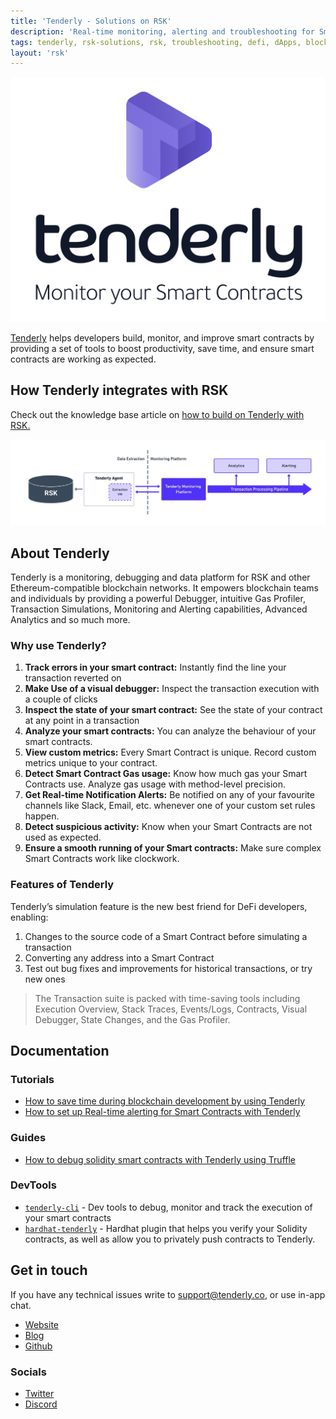 ```yaml
---
title: 'Tenderly - Solutions on RSK'
description: 'Real-time monitoring, alerting and troubleshooting for Smart Contracts.'
tags: tenderly, rsk-solutions, rsk, troubleshooting, defi, dApps, blockchain, smart-contracts
layout: 'rsk'
---
```


![Tenderly-banner](/assets/img/solutions/Tenderly/Tenderly-banner.png)

[Tenderly](https://tenderly.co/) helps developers build, monitor, and improve smart contracts by providing a set of tools to boost productivity, save time, and ensure smart contracts are working as expected.

## How Tenderly integrates with RSK

Check out the knowledge base article on
[how to build on Tenderly with RSK.](/kb/build-with-tenderly/)

![Tenderly-RSK-Integrations](/assets/img/solutions/Tenderly/Tenderly-RSK-Integrations.jpg)

## About Tenderly

Tenderly is a monitoring, debugging and data platform for RSK and other Ethereum-compatible blockchain networks. It empowers blockchain teams and individuals by providing a powerful Debugger, intuitive Gas Profiler, Transaction Simulations, Monitoring and Alerting capabilities, Advanced Analytics and so much more.

### Why use Tenderly?

1. **Track errors in your smart contract:**
Instantly find the line your transaction reverted on
2. **Make Use of a visual debugger:**
Inspect the transaction execution with a couple of clicks
3. **Inspect the state of your smart contract:**
See the state of your contract at any point in a transaction
4. **Analyze your smart contracts:**
You can analyze the behaviour of your smart contracts.
5. **View custom metrics:**
Every Smart Contract is unique. Record custom metrics unique to your contract.
6. **Detect Smart Contract Gas usage:**
Know how much gas your Smart Contracts use. Analyze gas usage with method-level precision.
7. **Get Real-time Notification Alerts:**
Be notified on any of your favourite channels like Slack, Email, etc. whenever one of your custom set rules happen.
8. **Detect suspicious activity:**
Know when your Smart Contracts are not used as expected.
9. **Ensure a smooth running of your Smart contracts:**
Make sure complex Smart Contracts work like clockwork.

### Features of Tenderly

Tenderly’s simulation feature is the new best friend for DeFi developers, enabling:

1. Changes to the source code of a Smart Contract before simulating a transaction
2. Converting any address into a Smart Contract
3. Test out bug fixes and improvements for historical transactions, or try new ones

> The Transaction suite is packed with time-saving tools including
> Execution Overview, Stack Traces, Events/Logs, Contracts,
> Visual Debugger, State Changes, and the Gas Profiler.

## Documentation

### Tutorials

- [How to save time during blockchain development by using Tenderly](https://blog.tenderly.co/10-ways-to-save-time-during-blockchain-development-by-using-tenderly/)
- [How to set up Real-time alerting for Smart Contracts with Tenderly](https://blog.tenderly.co/how-to-set-up-real-time-alerting-for-smart-contracts-with-tenderly/)

### Guides

- [How to debug solidity smart contracts with Tenderly using Truffle](https://blog.tenderly.co/how-to-debug-solidity-smart-contracts-with-tenderly-and-truffle/)

### DevTools

- [`tenderly-cli`](https://github.com/Tenderly/tenderly-cli) - Dev tools to debug, monitor and track the execution of your smart contracts
- [`hardhat-tenderly`](https://www.npmjs.com/package/@tenderly/hardhat-tenderly) - Hardhat plugin that helps you verify your Solidity contracts, as well as allow you to privately push contracts to Tenderly.

## Get in touch

If you have any technical issues write to [support@tenderly.co](mailto:support@tenderly.co), or use in-app chat.

- [Website](https://tenderly.co/)
- [Blog](https://blog.tenderly.co/)
- [Github](https://github.com/Tenderly)

### Socials

- [Twitter](https://twitter.com/TenderlyApp)
- [Discord](https://discord.gg/fBvDJYR) 
